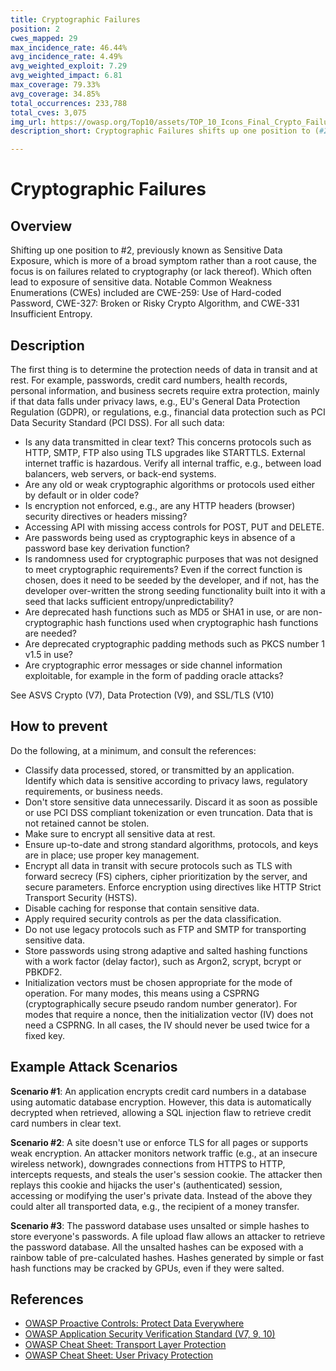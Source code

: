 ```yaml
---
title: Cryptographic Failures
position: 2
cwes_mapped: 29
max_incidence_rate: 46.44%
avg_incidence_rate: 4.49%
avg_weighted_exploit: 7.29
avg_weighted_impact: 6.81
max_coverage: 79.33%
avg_coverage: 34.85%
total_occurrences: 233,788	
total_cves: 3,075
img_url: https://owasp.org/Top10/assets/TOP_10_Icons_Final_Crypto_Failures.png
description_short: Cryptographic Failures shifts up one position to (#2), previously known as Sensitive Data Exposure, which was broad symptom rather than a root cause. The renewed focus here is on failures related to cryptography which often leads to sensitive data exposure or system compromise.

---
```


# Cryptographic Failures


## Overview

Shifting up one position to #2, previously known as Sensitive Data Exposure, which is more of a broad symptom rather than a root cause, the focus is on failures related to cryptography (or lack thereof). Which often lead to exposure of sensitive data. Notable Common Weakness Enumerations (CWEs) included are CWE-259: Use of Hard-coded Password, CWE-327: Broken or Risky Crypto Algorithm, and CWE-331 Insufficient Entropy.


## Description

The first thing is to determine the protection needs of data in transit and at rest. For example, passwords, credit card numbers, health records, personal information, and business secrets require extra protection, mainly if that data falls under privacy laws, e.g., EU's General Data Protection Regulation (GDPR), or regulations, e.g., financial data protection such as PCI Data Security Standard (PCI DSS). For all such data:

- Is any data transmitted in clear text? This concerns protocols such as HTTP, SMTP, FTP also using TLS upgrades like STARTTLS. External internet traffic is hazardous. Verify all internal traffic, e.g., between load balancers, web servers, or back-end systems.
- Are any old or weak cryptographic algorithms or protocols used either by default or in older code?
- Is encryption not enforced, e.g., are any HTTP headers (browser) security directives or headers missing?
- Accessing API with missing access controls for POST, PUT and DELETE.
- Are passwords being used as cryptographic keys in absence of a password base key derivation function?
- Is randomness used for cryptographic purposes that was not designed to meet cryptographic requirements? Even if the correct function is chosen, does it need to be seeded by the developer, and if not, has the developer over-written the strong seeding functionality built into it with a seed that lacks sufficient entropy/unpredictability?
- Are deprecated hash functions such as MD5 or SHA1 in use, or are non-cryptographic hash functions used when cryptographic hash functions are needed?
- Are deprecated cryptographic padding methods such as PKCS number 1 v1.5 in use?
- Are cryptographic error messages or side channel information exploitable, for example in the form of padding oracle attacks?

See ASVS Crypto (V7), Data Protection (V9), and SSL/TLS (V10)

## How to prevent

Do the following, at a minimum, and consult the references:

- Classify data processed, stored, or transmitted by an application. Identify which data is sensitive according to privacy laws, regulatory requirements, or business needs.
- Don't store sensitive data unnecessarily. Discard it as soon as possible or use PCI DSS compliant tokenization or even truncation. Data that is not retained cannot be stolen.
- Make sure to encrypt all sensitive data at rest.
- Ensure up-to-date and strong standard algorithms, protocols, and keys are in place; use proper key management.
- Encrypt all data in transit with secure protocols such as TLS with forward secrecy (FS) ciphers, cipher prioritization by the server, and secure parameters. Enforce encryption using directives like HTTP Strict Transport Security (HSTS).
- Disable caching for response that contain sensitive data.
- Apply required security controls as per the data classification.
- Do not use legacy protocols such as FTP and SMTP for transporting sensitive data.
- Store passwords using strong adaptive and salted hashing functions with a work factor (delay factor), such as Argon2, scrypt, bcrypt or PBKDF2.
- Initialization vectors must be chosen appropriate for the mode of operation. For many modes, this means using a CSPRNG (cryptographically secure pseudo random number generator). For modes that require a nonce, then the initialization vector (IV) does not need a CSPRNG. In all cases, the IV should never be used twice for a fixed key.


## Example Attack Scenarios

**Scenario #1**: An application encrypts credit card numbers in a database using automatic database encryption. However, this data is automatically decrypted when retrieved, allowing a SQL injection flaw to retrieve credit card numbers in clear text.

**Scenario #2**: A site doesn't use or enforce TLS for all pages or supports weak encryption. An attacker monitors network traffic (e.g., at an insecure wireless network), downgrades connections from HTTPS to HTTP, intercepts requests, and steals the user's session cookie. The attacker then replays this cookie and hijacks the user's (authenticated) session, accessing or modifying the user's private data. Instead of the above they could alter all transported data, e.g., the recipient of a money transfer.
    
**Scenario #3**: The password database uses unsalted or simple hashes to store everyone's passwords. A file upload flaw allows an attacker to retrieve the password database. All the unsalted hashes can be exposed with a rainbow table of pre-calculated hashes. Hashes generated by simple or fast hash functions may be cracked by GPUs, even if they were salted.


## References

- [OWASP Proactive Controls: Protect Data Everywhere](https://owasp.org/www-project-proactive-controls/v3/en/c8-protect-data-everywhere)
- [OWASP Application Security Verification Standard (V7, 9, 10)](https://owasp.org/www-project-application-security-verification-standard)
- [OWASP Cheat Sheet: Transport Layer Protection](https://cheatsheetseries.owasp.org/cheatsheets/Transport_Layer_Protection_Cheat_Sheet.html)
- [OWASP Cheat Sheet: User Privacy Protection](https://cheatsheetseries.owasp.org/cheatsheets/User_Privacy_Protection_Cheat_Sheet.html)
